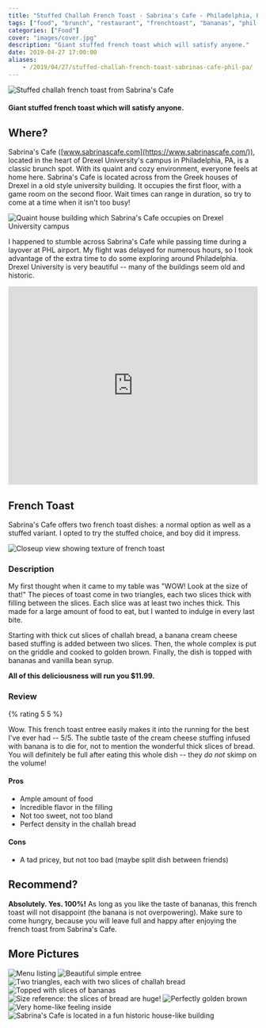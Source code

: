 ```yaml
---
title: "Stuffed Challah French Toast - Sabrina's Cafe - Philadelphia, PA"
tags: ["food", "brunch", "restaurant", "frenchtoast", "bananas", "phil-pa"]
categories: ["Food"]
cover: "images/cover.jpg"
description: "Giant stuffed french toast which will satisfy anyone."
date: 2019-04-27 17:00:00
aliases:
    - /2019/04/27/stuffed-challah-french-toast-sabrinas-cafe-phil-pa/
---
```


![Stuffed challah french toast from Sabrina's Cafe][img3]

#### Giant stuffed french toast which will satisfy anyone.

## Where?

Sabrina's Cafe ([www.sabrinascafe.com](https://www.sabrinascafe.com/)), located in the heart of Drexel University's campus in Philadelphia, PA, is a classic brunch spot. With its quaint and cozy environment, everyone feels at home here. Sabrina's Cafe is located across from the Greek houses of Drexel in a old style university building. It occupies the first floor, with a game room on the second floor. Wait times can range in duration, so try to come at a time when it isn't too busy!

![Quaint house building which Sabrina's Cafe occupies on Drexel University campus][img10]

I happened to stumble across Sabrina's Cafe while passing time during a layover at PHL airport. My flight was delayed for numerous hours, so I took advantage of the extra time to do some exploring around Philadelphia. Drexel University is very beautiful -- many of the buildings seem old and historic.

<iframe src="https://www.google.com/maps/embed?pb=!1m18!1m12!1m3!1d97916.84381431268!2d-75.26994863030988!3d39.921223377568545!2m3!1f0!2f0!3f0!3m2!1i1024!2i768!4f13.1!3m3!1m2!1s0x0%3A0x6ba49e1e699b8daa!2sSabrina&#39;s+Cafe!5e0!3m2!1sen!2sus!4v1556383495018!5m2!1sen!2sus" width="800" height="400" frameborder="0" style="border:0; max-width:100%;" allowfullscreen></iframe>

## French Toast

Sabrina's Cafe offers two french toast dishes: a normal option as well as a stuffed variant. I opted to try the stuffed choice, and boy did it impress.

![Closeup view showing texture of french toast][img8]

### Description

My first thought when it came to my table was "WOW! Look at the size of that!" The pieces of toast come in two triangles, each two slices thick with filling between the slices. Each slice was at least two inches thick. This made for a large amount of food to eat, but I wanted to indulge in every last bite.

Starting with thick cut slices of challah bread, a banana cream cheese based stuffing is added between two slices. Then, the whole complex is put on the griddle and cooked to golden brown. Finally, the dish is topped with bananas and vanilla bean syrup.

**All of this deliciousness will run you $11.99.**

### Review

{% rating 5 5 %}

Wow. This french toast entree easily makes it into the running for the best I've ever had -- 5/5. The subtle taste of the cream cheese stuffing infused with banana is to die for, not to mention the wonderful thick slices of bread. You will definitely be full after eating this whole dish -- they *do not* skimp on the volume!

#### Pros

- Ample amount of food
- Incredible flavor in the filling
- Not too sweet, not too bland
- Perfect density in the challah bread

#### Cons

- A tad pricey, but not too bad (maybe split dish between friends)

## Recommend?

**Absolutely. Yes. 100%!** As long as you like the taste of bananas, this french toast will not disappoint (the banana is not overpowering). Make sure to come hungry, because you will leave full and happy after enjoying the french toast from Sabrina's Cafe.

## More Pictures

![Menu listing][img1]
![Beautiful simple entree][img2]
![Two triangles, each with two slices of challah bread][img4]
![Topped with slices of bananas][img5]
![Size reference: the slices of bread are huge!][img6]
![Perfectly golden brown][img7]
![Very home-like feeling inside][img9]
![Sabrina's Cafe is located in a fun historic house-like building][img11]


[img1]: /assets/images/frenchtoast/pa-phil/sabrinas/img1.jpg
[img2]: /assets/images/frenchtoast/pa-phil/sabrinas/img2.jpg
[img3]: /assets/images/frenchtoast/pa-phil/sabrinas/img3.jpg
[img4]: /assets/images/frenchtoast/pa-phil/sabrinas/img4.jpg
[img5]: /assets/images/frenchtoast/pa-phil/sabrinas/img5.jpg
[img6]: /assets/images/frenchtoast/pa-phil/sabrinas/img6.jpg
[img7]: /assets/images/frenchtoast/pa-phil/sabrinas/img7.jpg
[img8]: /assets/images/frenchtoast/pa-phil/sabrinas/img8.jpg
[img9]: /assets/images/frenchtoast/pa-phil/sabrinas/img9.jpg
[img10]: /assets/images/frenchtoast/pa-phil/sabrinas/img10.jpg
[img11]: /assets/images/frenchtoast/pa-phil/sabrinas/img11.jpg